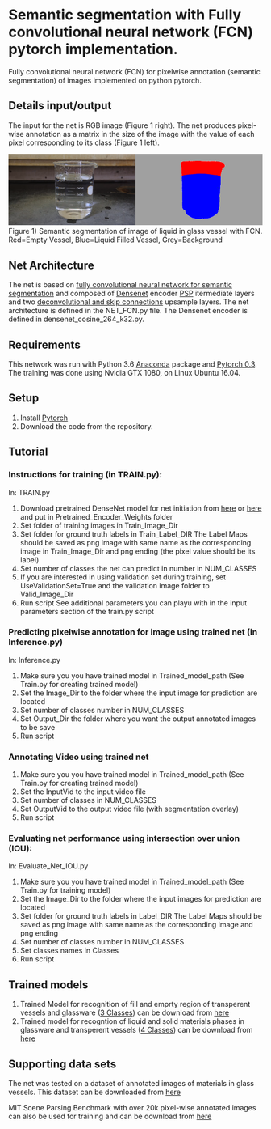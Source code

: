 #  Semantic segmentation with Fully convolutional neural network (FCN) pytorch implementation.

Fully convolutional neural network (FCN) for pixelwise annotation (semantic segmentation) of images implemented on python pytorch. 
 

## Details input/output
The input for the net is RGB image (Figure 1 right).
The net produces pixel-wise annotation as a matrix in the size of the image with the value of each pixel corresponding to its class (Figure 1 left).

![](/Figure1.png)
Figure 1) Semantic segmentation of image of liquid in glass vessel with FCN. Red=Empty Vessel, Blue=Liquid Filled Vessel, Grey=Background

## Net Architecture
The net is based on [fully convolutional neural network for semantic segmentation](https://arxiv.org/pdf/1605.06211.pdf) and composed of [Densenet](https://arxiv.org/pdf/1608.06993.pdf) encoder [PSP](https://arxiv.org/pdf/1612.01105.pdf) itermediate layers  and two [deconvolutional and skip connections](https://arxiv.org/pdf/1605.06211.pdf) upsample layers. The net architecture is defined in the NET_FCN.py file. The Densenet encoder is defined in densenet_cosine_264_k32.py.
## Requirements
This network was run with Python 3.6  [Anaconda](https://www.anaconda.com/download/) package and [Pytorch 0.3](https://pytorch.org/). The training was done using Nvidia GTX 1080, on Linux Ubuntu 16.04.

## Setup
1) Install [Pytorch](https://pytorch.org/)
2) Download the code from the repository.

## Tutorial

### Instructions for training (in TRAIN.py):
In: TRAIN.py
1) Download pretrained DenseNet model for net initiation from [here](https://drive.google.com/file/d/1bFdIbIS_2pWd9PQs1x_hYq6Y0BVsL2eI/view?usp=sharing]) or [here](https://drive.google.com/file/d/1m1kogoWPkKwBaMkzZxJygHi-mbGbup1Y/view?usp=sharing)
    and put in Pretrained_Encoder_Weights folder
2) Set folder of training images in Train_Image_Dir
3) Set folder for ground truth labels in Train_Label_DIR
   The Label Maps should be saved as png image with same name as the corresponding image in Train_Image_Dir and png ending (the pixel value should be its label)
4) Set number of classes the net can predict in number in NUM_CLASSES
5) If you are interested in using validation set during training, set UseValidationSet=True and the validation image folder to Valid_Image_Dir
6) Run script
See additional parameters you can playu with in the input parameters section of the train.py script

### Predicting pixelwise annotation for image using trained net (in Inference.py)
In: Inference.py
1) Make sure you you have trained model in Trained_model_path (See Train.py for creating trained model)
2) Set the Image_Dir to the folder where the input image for prediction are located
3) Set number of classes number in NUM_CLASSES
4) Set Output_Dir the folder where you want the output annotated images to be save
5) Run script

### Annotating Video using trained net
1) Make sure you you have trained model in Trained_model_path (See Train.py for creating trained model)
2) Set the InputVid to the input video file
3) Set number of classes  in NUM_CLASSES
4) Set OutputVid to the output video file (with segmentation overlay)
5) Run script

### Evaluating net performance using intersection over union (IOU):
In: Evaluate_Net_IOU.py
1) Make sure you you have trained model in Trained_model_path (See Train.py for training model)
2) Set the Image_Dir to the folder where the input images for prediction are located
3) Set folder for ground truth labels in Label_DIR
    The Label Maps should be saved as png image with same name as the corresponding image and png ending
4) Set number of classes number in NUM_CLASSES
5) Set classes names in Classes
6) Run script

## Trained models 
1) Trained Model for recognition of fill and emprty region of transperent vessels and glassware ([3 Classes](https://drive.google.com/file/d/1yw7e83ux1F0yrHR1k9PZRQVd37jxUov_/view?usp=sharing)) can be download from [here](https://drive.google.com/file/d/1s4PZXkMn7euMMsxFOIaMKYjOIeSv-ZTJ/view?usp=sharing) 
2) Trained model for recogntion of liquid and solid  materials phases in glassware and transperent vessels ([4 Classes](https://drive.google.com/file/d/1HkwjFU1ffo29oSER3rak5qoLKvpwf9Sn/view?usp=sharing)) can be download from [here](https://drive.google.com/file/d/1vALUddiwnZNpBjum1jCHYkJGYN0eQg7q/view?usp=sharing) 
## Supporting data sets
The net was tested on a dataset of annotated images of materials in glass vessels. 
This dataset can be downloaded from [here](https://drive.google.com/file/d/0B6njwynsu2hXRFpmY1pOV1A4SFE/view?usp=sharing)

MIT Scene Parsing Benchmark with over 20k pixel-wise annotated images can also be used for training and can be download from [here](http://sceneparsing.csail.mit.edu/)
